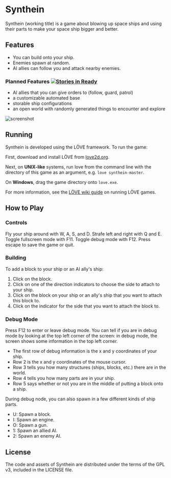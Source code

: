 # Synthein

Synthein (working title) is a game about blowing up space ships and using their parts to make your space ship bigger and better.

## Features

*  You can build onto your ship.
*  Enemies spawn at random.
*  AI allies can follow you and attack nearby enemies.

### Planned Features [![Stories in Ready](https://badge.waffle.io/synthein/synthein.png?label=ready&title=Ready)](http://waffle.io/synthein/synthein)

*  AI allies that you can give orders to (follow, guard, patrol)
*  a customizable automated base
*  storable ship configurations
*  an open world with randomly generated things to encounter and explore

![screenshot](http://i.imgur.com/b2QnY5A.png)

## Running

Synthein is developed using the LÖVE framework. To run the game:

First, download and install LÖVE from [love2d.org](love2d.org).

Next, on **UNIX-like** systems, run love from the command line with the directory of this game as an argument, e.g. ```love synthein-master```.

On **Windows**, drag the game directory onto ```love.exe```.

For more information, see the [LÖVE wiki guide](https://www.love2d.org/wiki/Getting_Started#Running_Games) on running LÖVE games.

## How to Play

### Controls

Fly your ship around with W, A, S, and D.
Strafe left and right with Q and E.
Toggle fullscreen mode with F11.
Toggle debug mode with F12.
Press escape to save the game or quit.

### Building

To add a block to your ship or an AI ally's ship:

 1. Click on the block.
 2. Click on one of the direction indicators to choose the side to attach to your ship.
 3. Click on the block on your ship or an ally's ship that you want to attach this block to.
 4. Click on the indicator for the side that you want to attach the block to.
 
### Debug Mode

Press F12 to enter or leave debug mode. You can tell if you are in debug mode by looking at the top left corner of the screen: in debug mode, the screen shows some information in the top left corner.

* The first row of debug information is the x and y coordinates of your ship.
* Row 2 is the x and y coordinates of the mouse cursor.
* Row 3 tells you how many structures (ships, blocks, etc.) there are in the world.
* Row 4 tells you how many parts are in your ship.
* Row 5 says whether or not you are in the middle of putting a block onto a ship.

During debug node, you can also spawn in a few different kinds of ship parts.

* U: Spawn a block.
* I: Spawn an engine.
* O: Spawn a gun.
* 1: Spawn an allied AI.
* 2: Spawn an enemy AI.

## License

The code and assets of Synthein are distributed under the terms of the GPL v3, included in the LICENSE file.
